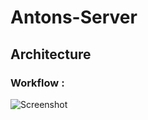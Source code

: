 # Antons-Server

## Architecture

### Workflow :
![Screenshot](./assets/OJ_Submission_Workflow.png)
